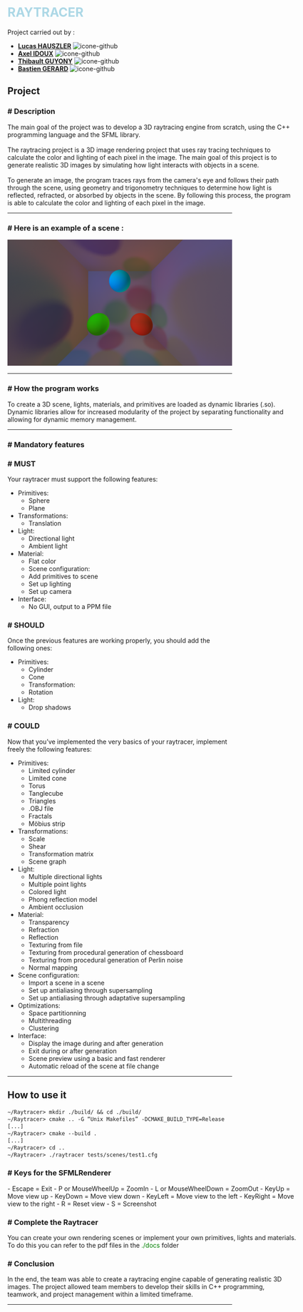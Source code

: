 # <span style="color:lightblue">RAYTRACER

Project carried out by :

- [**Lucas HAUSZLER**](https://github.com/ripel2) <img src="https://github.githubassets.com/images/modules/logos_page/GitHub-Mark.png" alt="icone-github" width="10" height="10">
- [**Axel IDOUX**](https://github.com/FoxaxeWasTaken) <img src="https://github.githubassets.com/images/modules/logos_page/GitHub-Mark.png" alt="icone-github" width="10" height="10">
- [**Thibault GUYONY**](https://github.com/ThibaultGuyony) <img src="https://github.githubassets.com/images/modules/logos_page/GitHub-Mark.png" alt="icone-github" width="10" height="10">
- [**Bastien GERARD**](https://github.com/BastienGeRard) <img src="https://github.githubassets.com/images/modules/logos_page/GitHub-Mark.png" alt="icone-github" width="10" height="10">

## Project

### # Description

<div style="width: 650px;">
The main goal of the project was to develop a 3D raytracing engine from scratch, using the C++ programming language and the SFML library.
</div>

<br>

<div style="width: 650px;">
The raytracing project is a 3D image rendering project that uses ray tracing techniques to calculate the color and lighting of each pixel in the image. The main goal of this project is to generate realistic 3D images by simulating how light interacts with objects in a scene.
</div>

<br>

<div style="width: 650px;">
To generate an image, the program traces rays from the camera's eye and follows their path through the scene, using geometry and trigonometry techniques to determine how light is reflected, refracted, or absorbed by objects in the scene. By following this process, the program is able to calculate the color and lighting of each pixel in the image.
</div>

<hr>

### # Here is an example of a scene :

<img src="docs/colored_lights.png" alt="Example">

<hr>

### # How the program works

<div style="width: 650px;">
To create a 3D scene, lights, materials, and primitives are loaded as dynamic libraries (.so). Dynamic libraries allow for increased modularity of the project by separating functionality and allowing for dynamic memory management.
</div>

<hr>

### # Mandatory features

### # MUST

Your raytracer must support the following features:

- Primitives:
  - Sphere
  - Plane
- Transformations:
  - Translation
- Light:
  - Directional light
  - Ambient light
- Material:
  - Flat color
  - Scene configuration:
  - Add primitives to scene
  - Set up lighting
  - Set up camera
- Interface:
  - No GUI, output to a PPM file

### # SHOULD

Once the previous features are working properly, you should add the following ones:

- Primitives:
  - Cylinder
  - Cone
  - Transformation:
  - Rotation
- Light:
  - Drop shadows

### # COULD

Now that you’ve implemented the very basics of your raytracer, implement freely the following features:

- Primitives:
  - Limited cylinder
  - Limited cone
  - Torus
  - Tanglecube
  - Triangles
  - .OBJ file
  - Fractals
  - Möbius strip
- Transformations:
  - Scale
  - Shear
  - Transformation matrix
  - Scene graph
- Light:
  - Multiple directional lights
  - Multiple point lights
  - Colored light
  - Phong reflection model
  - Ambient occlusion
- Material:
  - Transparency
  - Refraction
  - Reflection
  - Texturing from file
  - Texturing from procedural generation of chessboard
  - Texturing from procedural generation of Perlin noise
  - Normal mapping
- Scene configuration:
  - Import a scene in a scene
  - Set up antialiasing through supersampling
  - Set up antialiasing through adaptative supersampling
- Optimizations:
  - Space partitionning
  - Multithreading
  - Clustering
- Interface:
  - Display the image during and after generation
  - Exit during or after generation
  - Scene preview using a basic and fast renderer
  - Automatic reload of the scene at file change

<hr>

## How to use it

```
∼/Raytracer> mkdir ./build/ && cd ./build/
∼/Raytracer> cmake .. -G “Unix Makefiles” -DCMAKE_BUILD_TYPE=Release
[...]
∼/Raytracer> cmake --build .
[...]
∼/Raytracer> cd ..
∼/Raytracer> ./raytracer tests/scenes/test1.cfg

```

### # Keys for the SFMLRenderer

<div style="width: 650px">
- Escape = Exit
- P or MouseWheelUp = ZoomIn
- L or MouseWheelDown = ZoomOut
- KeyUp = Move view up
- KeyDown = Move view down
- KeyLeft = Move view to the left
- KeyRight = Move view to the right
- R = Reset view
- S = Screenshot
</div>

### # Complete the Raytracer

<div style="width: 650px;">
You can create your own rendering scenes or implement your own primitives, lights and materials. To do this you can refer to the pdf files in the <span style="color:green">./docs</span> folder
</div>

### # Conclusion

<div style="width: 650px;">
In the end, the team was able to create a raytracing engine capable of generating realistic 3D images. The project allowed team members to develop their skills in C++ programming, teamwork, and project management within a limited timeframe.
</div>

<hr>

